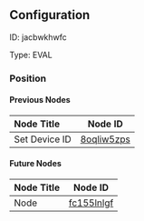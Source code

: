 # 
## Configuration
ID:  jacbwkhwfc

Type: EVAL 








### Position

#### Previous Nodes
| Node Title | Node ID |
| :------------- | ------------ |
| Set Device ID | [8oqliw5zps](./8oqliw5zps.md) | 
 
 #### Future Nodes
| Node Title | Node ID |
| :------------- | ------------ |
| Node |[fc155lnlgf](./fc155lnlgf.md) | 